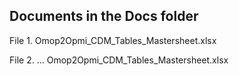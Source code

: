 ## Documents in the Docs folder

File 1. Omop2Opmi_CDM_Tables_Mastersheet.xlsx 


File 2. ... Omop2Opmi_CDM_Tables_Mastersheet.xlsx


